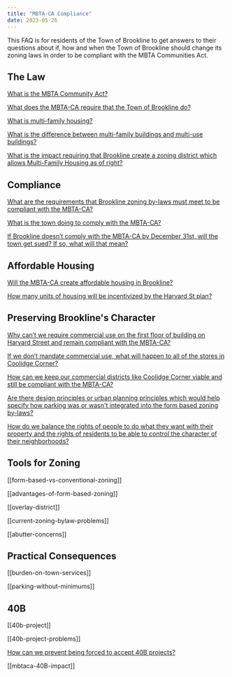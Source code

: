 ```yaml
---
title: "MBTA-CA Compliance"
date: 2023-05-26
---
```

This FAQ is for residents of the Town of Brookline to get answers to their questions about if, how and when the Town of Brookline should change its zoning laws in order to be compliant with the MBTA Communities Act.

## The Law

[What is the MBTA Community Act?](mbta-community-act.md)

[What does the MBTA-CA require that the Town of Brookline do?](mbtaca-requirements.md)

[What is multi-family housing?](multi-family-housing.md)

[What is the difference between multi-family buildings and multi-use buildings?](multi-family-vs-multi-use-buildings.md)

[What is the impact requiring that Brookline create a zoning district which allows Multi-Family Housing as of right?](/posts/multi-family-housing-by-right.md)

## Compliance

[What are the requirements that Brookline zoning by-laws must meet to be compliant with the MBTA-CA?](brookline-zoning-by-law-requirements.md)

[What is the town doing to comply with the MBTA-CA?](mbtaca-compliance-activity.md)

[If Brookline doesn’t comply with the MBTA-CA by December 31st, will the town get sued? If so, what will that mean?](failure-to-comply.md)

## Affordable Housing

[Will the MBTA-CA create affordable housing in Brookline?](/posts/mbtaca-affordable-housing-impact)

[How many units of housing will be incentivized by the Harvard St plan?](/posts/harvard-street-incentivized-units)

## Preserving Brookline's Character

[Why can’t we require commercial use on the first floor of building on Harvard Street and remain compliant with the MBTA-CA?](mbtaca-prohibits-requiring-commercial-use.md)

[If we don’t mandate commercial use, what will happen to all of the stores in Coolidge Corner?](coolidge-corner-without-commercial-mandate)

[How can we keep our commercial districts like Coolidge Corner viable and still be compliant with the MBTA-CA?](protecting-commercial-use.md)

[Are there design principles or urban planning principles which would help specify how parking was or wasn't integrated into the form based zoning by-laws?](parking-concerns.md)

[How do we balance the rights of people to do what they want with their property and the rights of residents to be able to control the character of their neighborhoods?](/posts/liberty-vs-community)

## Tools for Zoning

[[form-based-vs-conventional-zoning]]

[[advantages-of-form-based-zoning]]

[[overlay-district]]

[[current-zoning-bylaw-problems]]

[[abutter-concerns]]

## Practical Consequences

[[burden-on-town-services]]

[[parking-without-minimums]]

## 40B

[[40b-project]]

[[40b-project-problems]]

[How can we prevent being forced to accept 40B projects?](40b-project-threshold.md)

[[mbtaca-40B-impact]]
